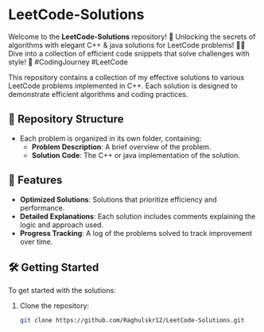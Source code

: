 # LeetCode-Solutions

Welcome to the **LeetCode-Solutions** repository! 🎉
Unlocking the secrets of algorithms with elegant C++ & java solutions for LeetCode problems! 🚀✨ Dive into a collection of efficient code snippets that solve challenges with style! 🌟 #CodingJourney #LeetCode

This repository contains a collection of my effective solutions to various LeetCode problems implemented in C++. Each solution is designed to demonstrate efficient algorithms and coding practices.

## 📂 Repository Structure
- Each problem is organized in its own folder, containing:
  - **Problem Description**: A brief overview of the problem.
  - **Solution Code**: The C++ or java implementation of the solution.

## 🚀 Features
- **Optimized Solutions**: Solutions that prioritize efficiency and performance.
- **Detailed Explanations**: Each solution includes comments explaining the logic and approach used.
- **Progress Tracking**: A log of the problems solved to track improvement over time.

## 🛠️ Getting Started
To get started with the solutions:
1. Clone the repository:
   ```bash
   git clone https://github.com/Raghulskr12/LeetCode-Solutions.git
